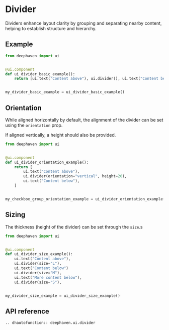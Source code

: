# Divider

Dividers enhance layout clarity by grouping and separating nearby content, helping to establish structure and hierarchy.

## Example

```python
from deephaven import ui


@ui.component
def ui_divider_basic_example():
    return [ui.text("Content above"), ui.divider(), ui.text("Content below")]


my_divider_basic_example = ui_divider_basic_example()
```


## Orientation

While aligned horizontally by default, the alignment of the divider can be set using the `orientation` prop.

If aligned vertically, a height should also be provided.

```python
from deephaven import ui


@ui.component
def ui_divider_orientation_example():
    return [
        ui.text("Content above"),
        ui.divider(orientation="vertical", height=20),
        ui.text("Content below"),
    ]


my_checkbox_group_orientation_example = ui_divider_orientation_example()
```

## Sizing

The thickness (height of the divider) can be set through the `size`.s

```python
from deephaven import ui


@ui.component
def ui_divider_size_example():
    ui.text("Content above"),
    ui.divider(size="L"),
    ui.text("Content below")
    ui.divider(size="M"),
    ui.text("More content below"),
    ui.divider(size="S"),


my_divider_size_example = ui_divider_size_example()
```

## API reference

```{eval-rst}
.. dhautofunction:: deephaven.ui.divider
```